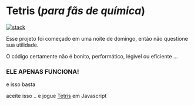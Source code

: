 # Tetris (_para fãs de química_)

[![stack](https://skillicons.dev/icons?i=html,css,js)](https://skillicons.dev)

Esse projeto foi começado em uma noite de domingo, então não questione sua utilidade.  

O código certamente não é bonito, performático, légivel ou eficiente ...

### ELE APENAS FUNCIONA!
e isso basta

aceite isso .. e jogue [Tetris](https://destinyfrog.github.io/Periodic-Tetris) em Javascript
